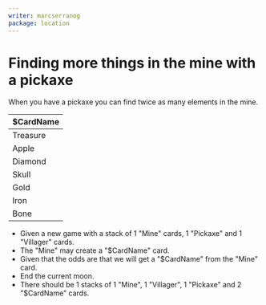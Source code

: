 ```yaml
---
writer: marcserranog
package: location
---
```


# Finding more things in the mine with a pickaxe

When you have a pickaxe you can find twice as many elements in the mine.

| $CardName |
|-----------|
| Treasure  |
| Apple     |
| Diamond   |
| Skull     |
| Gold      |
| Iron      |
| Bone      |


 * Given a new game with a stack of 1 "Mine" cards, 1 "Pickaxe" and 1 "Villager" cards.
 * The "Mine" may create a "$CardName" card.
 * Given that the odds are that we will get a "$CardName" from the "Mine" card.
 * End the current moon.
 * There should be 1 stacks of 1 "Mine", 1 "Villager", 1 "Pickaxe" and 2 "$CardName" cards.
